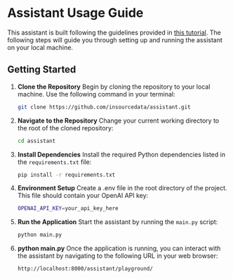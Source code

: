 # Assistant Usage Guide

This assistant is built following the guidelines provided in [this tutorial](https://www.youtube.com/watch?v=DjuXACWYkkU). The following steps will guide you through setting up and running the assistant on your local machine.

## Getting Started

1. **Clone the Repository**
   Begin by cloning the repository to your local machine. Use the following command in your terminal:

   ```bash
   git clone https://github.com/insourcedata/assistant.git
    ```

2. **Navigate to the Repository**
    Change your current working directory to the root of the cloned repository:
    ```bash
    cd assistant
    ```

3. **Install Dependencies**
    Install the required Python dependencies listed in the `requirements.txt` file:
    ```bash
    pip install -r requirements.txt
    ```

4. **Environment Setup**
    Create a .env file in the root directory of the project. This file should contain your OpenAI API key:
    ```bash
    OPENAI_API_KEY=your_api_key_here
    ```
    
5. **Run the Application**
    Start the assistant by running the `main.py` script:
    ```bash
    python main.py
    ```

6. **python main.py**
    Once the application is running, you can interact with the assistant by navigating to the following URL in your web browser:
    ```bash
    http://localhost:8000/assistant/playground/
    ```
